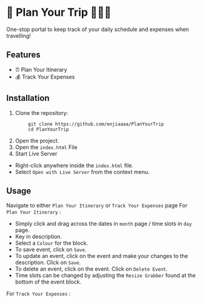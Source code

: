 # 📍 Plan Your Trip 🛫🧳🌇
One-stop portal to keep track of your daily schedule and expenses when travelling!

## Features
+ ⏰ Plan Your Itinerary
+ 💰 Track Your Expenses

## Installation
1. Clone the repository: 
```
        git clone https://github.com/enjiaaaa/PlanYourTrip
        cd PlanYourTrip
```
2. Open the project.
3. Open the `index.html` File
4. Start Live Server
* Right-click anywhere inside the `index.html` file.
* Select `Open with Live Server` from the context menu.

## Usage
Navigate to either `Plan Your Itinerary` or `Track Your Expenses` page
For `Plan Your Itinerary` :
* Simply click and drag across the dates in `month` page / time slots in `day` page.
* Key in description.
* Select a `Colour` for the block.
* To save event, click on `Save`.
* To update an event, click on the event and make your changes to the description. Click on `Save`.
* To delete an event, click on the event. Click on `Delete Event`.
* Time slots can be changed by adjusting the `Resize Grabber` found at the bottom of the event block.

For `Track Your Expenses` :


